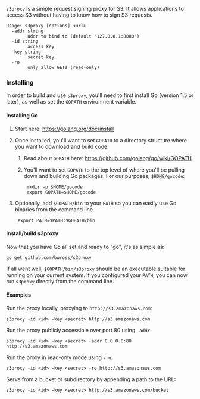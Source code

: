`s3proxy` is a simple request signing proxy for S3. It allows applications to
access S3 without having to know how to sign S3 requests.

    Usage: s3proxy [options] <url>
      -addr string
        	addr to bind to (default "127.0.0.1:8080")
      -id string
        	access key
      -key string
        	secret key
      -ro
        	only allow GETs (read-only)

### Installing

In order to build and use `s3proxy`, you'll need to first install Go (version 1.5 or later), as well as set the `GOPATH` environment variable.

#### Installing Go

1. Start here: https://golang.org/doc/install
2. Once installed, you'll want to set `GOPATH` to a directory structure where you want to download and build code.
	1. Read about `GOPATH` here: https://github.com/golang/go/wiki/GOPATH
	2. You'll want to set `GOPATH` to the top level of where you'll be pulling down and building Go packages. For our purposes, `$HOME/gocode`:

			mkdir -p $HOME/gocode
			export GOPATH=$HOME/gocode

3. Optionally, add `$GOPATH/bin` to your `PATH` so you can easily use Go binaries from the command line.

		export PATH=$PATH:$GOPATH/bin

#### Install/build s3proxy

Now that you have Go all set and ready to "go", it's as simple as:

	go get github.com/bwross/s3proxy

If all went well, `$GOPATH/bin/s3proxy` should be an executable suitable for running on your current system. If you configured your `PATH`, you can now run `s3proxy` directly from the command line.

#### Examples

Run the proxy locally, proxying to `http://s3.amazonaws.com`:

    s3proxy -id <id> -key <secret> http://s3.amazonaws.com

Run the proxy publicly accessible over port 80 using `-addr`:

    s3proxy -id <id> -key <secret> -addr 0.0.0.0:80 http://s3.amazonaws.com

Run the proxy in read-only mode using `-ro`:

    s3proxy -id <id> -key <secret> -ro http://s3.amazonaws.com

Serve from a bucket or subdirectory by appending a path to the URL:

    s3proxy -id <id> -key <secret> http://s3.amazonaws.com/bucket
